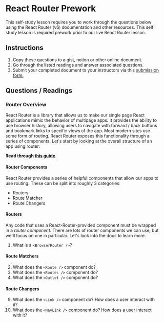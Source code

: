 # React Router Prework
This self-study lesson requires you to work through the questions below using the React Router (v6) documentation and other resources.  This self study lesson is required prework prior to our live React Router lesson. 

## Instructions
1. Copy these questions to a gist, notion or other online document.
2. Go through the listed readings and answer associated questions.
3. Submit your completed document to your instructors via this [submission form.](https://forms.gle/Jwsu6SHCvYtK21N1A)

## Questions / Readings

### Router Overview
React Router is a library that allows us to make our single page React applications mimic the behavior of multipage apps.
It provides the ability to use browser history, allowing users to navigate with forward / back buttons and bookmark links to specific views of the app. Most modern sites use some form of routing. React Router exposes this functionality through a series of components. Let's start by looking at the overall structure of an app using router:

**Read through [this guide](https://reactrouter.com/en/main/start/overview).** 

#### Router Components
React Router provides a series of helpful components that allow our apps to use routing. These can be split into roughly 3 categories:  
- Routers
- Route Matcher
- Route Changers

#### Routers
Any code that uses a React-Router-provided component must be wrapped in a _router component_. There are lots of router components we can use, but we'll focus on one in particular. Let's look into the docs to learn more.

1. What is a `<BrowserRouter />`?

#### Route Matchers
2. What does the `<Route />` component do? 
3. What does the `<Routes />` component do?
4. What does the `<Outlet />` component do?

#### Route Changers
9. What does the `<Link />` component do? How does a user interact with it?
10. What does the `<NavLink />` component do? How does a user interact with it?
